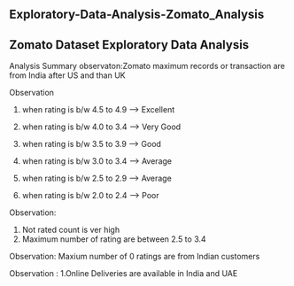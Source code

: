 ## Exploratory-Data-Analysis-Zomato_Analysis
## Zomato Dataset Exploratory Data Analysis
Analysis Summary
observaton:Zomato maximum records or transaction are from India after US and than UK

Observation
1. when rating is b/w 4.5 to 4.9  --> Excellent

2. when rating is b/w 4.0 to 3.4  --> Very Good

3. when rating is b/w 3.5 to 3.9  --> Good

4. when rating is b/w 3.0 to 3.4  --> Average

5. when rating is b/w 2.5 to 2.9  --> Average

6. when rating is b/w 2.0 to 2.4  --> Poor

Observation:
1. Not rated count is ver high
2. Maximum number of rating are between 2.5 to 3.4

Observation:
Maxium number of 0 ratings are from Indian customers

Observation :
1.Online Deliveries are available in India and UAE

